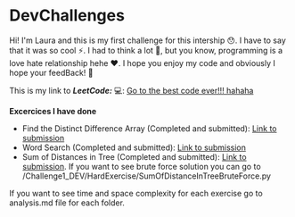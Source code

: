 # **DevChallenges**

Hi! I'm Laura and this is my first challenge for this intership 😯. I have to say that it was so cool ⚡. I had to think a lot 🧠, but you know, programming is a love hate relationship hehe ♥. I hope you enjoy my code and obviously I hope your feedBack! 💌

This is my link to ***LeetCode:*** 💻:
[Go to the best code ever!!! hahaha](https://leetcode.com/lceballosa/)

**Excercices I have done**


*   Find the Distinct Difference Array (Completed and submitted): [Link to submission](https://leetcode.com/submissions/detail/1004869866/)
*   Word Search (Completed and submitted): [Link to submission](https://leetcode.com/submissions/detail/1005505562/)
*   Sum of Distances in Tree (Completed and submitted): [Link to submission](https://leetcode.com/submissions/detail/1011520843/). If you want to see brute force solution you can go to /Challenge1_DEV/HardExercise/SumOfDistanceInTreeBruteForce.py

If you want to see time and space complexity for each exercise go to analysis.md file for each folder.
